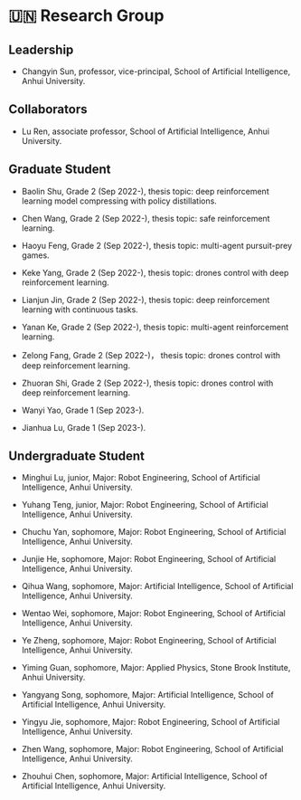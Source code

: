 # 🇺🇳 Research Group

## Leadership

- Changyin Sun, professor, vice-principal, School of Artificial Intelligence, Anhui University.

## Collaborators

- Lu Ren, associate professor, School of Artificial Intelligence, Anhui University.

<!-- - Wenzhe Cai, Ph.D. candidate, School of Automation, Southeast University. Research interests: deep reinforcement learning, indoor vision navigation, embodied AI, etc. [Homepage](https://wzcai99.github.io/) -->

<!-- - Kun Jiang, Ph.D. candidate, School of Automation, Southeast University. Research interests: deep reinforcement learning, multi-agent reinforcement learning.

- Xinyue Liang, Ph.D. candidate, School of Artificial Intelligence, Anhui University. Research interests: spiking neural networks, deep reinforcement learning. -->

## Graduate Student

- Baolin Shu, Grade 2 (Sep 2022-), thesis topic: deep reinforcement learning model compressing with policy distillations.

- Chen Wang, Grade 2 (Sep 2022-), thesis topic: safe reinforcement learning.

- Haoyu Feng, Grade 2 (Sep 2022-), thesis topic: multi-agent pursuit-prey games.

- Keke Yang, Grade 2 (Sep 2022-), thesis topic: drones control with deep reinforcement learning.

- Lianjun Jin, Grade 2 (Sep 2022-), thesis topic: deep reinforcement learning with continuous tasks.

- Yanan Ke, Grade 2 (Sep 2022-), thesis topic: multi-agent reinforcement learning.

- Zelong Fang, Grade 2 (Sep 2022-)， thesis topic: drones control with deep reinforcement learning.

- Zhuoran Shi, Grade 2 (Sep 2022-), thesis topic: drones control with deep reinforcement learning.

- Wanyi Yao, Grade 1 (Sep 2023-).

- Jianhua Lu, Grade 1 (Sep 2023-).

## Undergraduate Student

<!-- From freshman, sophomore, junior, to senior. -->

- Minghui Lu, junior, Major: Robot Engineering, School of Artificial Intelligence, Anhui University.

- Yuhang Teng, junior, Major: Robot Engineering, School of Artificial Intelligence, Anhui University.

- Chuchu Yan, sophomore, Major: Robot Engineering, School of Artificial Intelligence, Anhui University.

- Junjie He, sophomore, Major: Robot Engineering, School of Artificial Intelligence, Anhui University.

- Qihua Wang, sophomore, Major: Artificial Intelligence, School of Artificial Intelligence, Anhui University.

- Wentao Wei, sophomore, Major: Robot Engineering, School of Artificial Intelligence, Anhui University.

- Ye Zheng, sophomore, Major: Robot Engineering, School of Artificial Intelligence, Anhui University.

- Yiming Guan, sophomore, Major: Applied Physics, Stone Brook Institute, Anhui University.

- Yangyang Song, sophomore, Major: Artificial Intelligence, School of Artificial Intelligence, Anhui University.

- Yingyu Jie, sophomore, Major: Robot Engineering, School of Artificial Intelligence, Anhui University.

- Zhen Wang, sophomore, Major: Robot Engineering, School of Artificial Intelligence, Anhui University.

- Zhouhui Chen, sophomore, Major: Artificial Intelligence, School of Artificial Intelligence, Anhui University.


